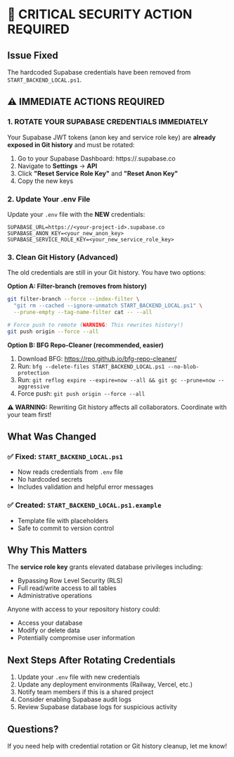 # 🚨 CRITICAL SECURITY ACTION REQUIRED

## Issue Fixed
The hardcoded Supabase credentials have been removed from `START_BACKEND_LOCAL.ps1`.

## ⚠️ IMMEDIATE ACTIONS REQUIRED

### 1. **ROTATE YOUR SUPABASE CREDENTIALS IMMEDIATELY** 
Your Supabase JWT tokens (anon key and service role key) are **already exposed in Git history** and must be rotated:

1. Go to your Supabase Dashboard: https://<your-project-id>.supabase.co
2. Navigate to **Settings** → **API**
3. Click **"Reset Service Role Key"** and **"Reset Anon Key"**
4. Copy the new keys

### 2. Update Your .env File
Update your `.env` file with the **NEW** credentials:

```env
SUPABASE_URL=https://<your-project-id>.supabase.co
SUPABASE_ANON_KEY=<your_new_anon_key>
SUPABASE_SERVICE_ROLE_KEY=<your_new_service_role_key>
```

### 3. Clean Git History (Advanced)
The old credentials are still in your Git history. You have two options:

**Option A: Filter-branch (removes from history)**
```bash
git filter-branch --force --index-filter \
  "git rm --cached --ignore-unmatch START_BACKEND_LOCAL.ps1" \
  --prune-empty --tag-name-filter cat -- --all

# Force push to remote (WARNING: This rewrites history!)
git push origin --force --all
```

**Option B: BFG Repo-Cleaner (recommended, easier)**
1. Download BFG: https://rpo.github.io/bfg-repo-cleaner/
2. Run: `bfg --delete-files START_BACKEND_LOCAL.ps1 --no-blob-protection`
3. Run: `git reflog expire --expire=now --all && git gc --prune=now --aggressive`
4. Force push: `git push origin --force --all`

**⚠️ WARNING:** Rewriting Git history affects all collaborators. Coordinate with your team first!

## What Was Changed

### ✅ Fixed: `START_BACKEND_LOCAL.ps1`
- Now reads credentials from `.env` file
- No hardcoded secrets
- Includes validation and helpful error messages

### ✅ Created: `START_BACKEND_LOCAL.ps1.example`
- Template file with placeholders
- Safe to commit to version control

## Why This Matters

The **service role key** grants elevated database privileges including:
- Bypassing Row Level Security (RLS)
- Full read/write access to all tables
- Administrative operations

Anyone with access to your repository history could:
- Access your database
- Modify or delete data
- Potentially compromise user information

## Next Steps After Rotating Credentials

1. Update your `.env` file with new credentials
2. Update any deployment environments (Railway, Vercel, etc.)
3. Notify team members if this is a shared project
4. Consider enabling Supabase audit logs
5. Review Supabase database logs for suspicious activity

## Questions?

If you need help with credential rotation or Git history cleanup, let me know!

